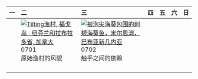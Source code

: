 | 一   | 二                                                                                                                                                                                                          | 三                                                                                                                                                                                                         | 四   | 五   | 六   | 日   |
|:----|:-----------------------------------------------------------------------------------------------------------------------------------------------------------------------------------------------------------|:----------------------------------------------------------------------------------------------------------------------------------------------------------------------------------------------------------|:----|:----|:----|:----|
|     | [![](https://www.bing.com/th?id=OHR.CanadaDayFogo_ZH-CN2593963748_320x240.jpg "Tilting渔村, 福戈岛 , 纽芬兰和拉布拉多省, 加拿大")](https://www.bing.com/th?id=OHR.CanadaDayFogo_ZH-CN2593963748_UHD.jpg)<br>0701<br>原始渔村的风貌 | [![](https://www.bing.com/th?id=OHR.MaroonClownfish_ZH-CN5071934692_320x240.jpg "被泡尖海葵包围的刺颊海葵鱼，米尔恩湾，巴布亚新几内亚")](https://www.bing.com/th?id=OHR.MaroonClownfish_ZH-CN5071934692_UHD.jpg)<br>0702<br>触手之间的依赖 |     |     |     |     |
|     |                                                                                                                                                                                                            |                                                                                                                                                                                                           |     |     |     |     |
|     |                                                                                                                                                                                                            |                                                                                                                                                                                                           |     |     |     |     |
|     |                                                                                                                                                                                                            |                                                                                                                                                                                                           |     |     |     |     |
|     |                                                                                                                                                                                                            |                                                                                                                                                                                                           |     |     |     |     |